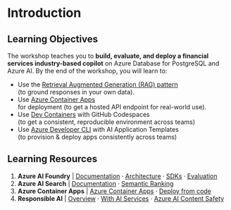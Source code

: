 # Introduction

## Learning Objectives

The workshop teaches you to **build, evaluate, and deploy a financial services industry-based copilot** on Azure Database for PostgreSQL and Azure AI. By the end of the workshop, you will learn to:

- Use the [Retrieval Augmented Generation (RAG) pattern](https://learn.microsoft.com/azure/ai-studio/concepts/retrieval-augmented-generation) <br/> (to ground responses in your own data).
- Use [Azure Container Apps](https://aka.ms/azcontainerapps) <br/> for deployment (to get a hosted API endpoint for real-world use).
- Use [Dev Containers](https://containers.dev) with GitHub Codespaces <br/> (to get a consistent, reproducible environment across teams)
- Use [Azure Developer CLI](https://aka.ms/azd) with AI Application Templates <br/> (to provision & deploy apps consistently across teams)

## Learning Resources

1. **Azure AI Foundry**  | [Documentation](https://learn.microsoft.com/en-us/azure/ai-studio/)  · [Architecture](https://learn.microsoft.com/azure/ai-studio/concepts/architecture) · [SDKs](https://learn.microsoft.com/azure/ai-studio/how-to/develop/sdk-overview) ·  [Evaluation](https://learn.microsoft.com/azure/ai-studio/how-to/evaluate-generative-ai-app)
2. **Azure AI Search** | [Documentation](https://learn.microsoft.com/azure/search/)  · [Semantic Ranking](https://learn.microsoft.com/azure/search/semantic-search-overview) 
3. **Azure Container Apps**  | [Azure Container Apps](https://learn.microsoft.com/azure/container-apps/)  · [Deploy from code](https://learn.microsoft.com/en-us/azure/container-apps/quickstart-repo-to-cloud?tabs=bash%2Ccsharp&pivots=with-dockerfile)
4. **Responsible AI**  | [Overview](https://www.microsoft.com/ai/responsible-ai)  · [With AI Services](https://learn.microsoft.com/en-us/azure/ai-services/responsible-use-of-ai-overview?context=%2Fazure%2Fai-studio%2Fcontext%2Fcontext)  · [Azure AI Content Safety](https://learn.microsoft.com/en-us/azure/ai-services/content-safety/)
